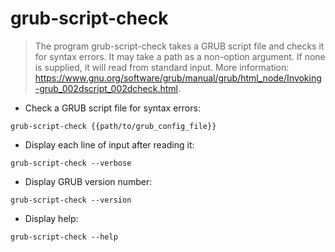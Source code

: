# grub-script-check

> The program grub-script-check takes a GRUB script file and checks it for syntax errors.
> It may take a path as a non-option argument. If none is supplied, it will read from standard input.
> More information: <https://www.gnu.org/software/grub/manual/grub/html_node/Invoking-grub_002dscript_002dcheck.html>.

- Check a GRUB script file for syntax errors:

`grub-script-check {{path/to/grub_config_file}}`

- Display each line of input after reading it:

`grub-script-check --verbose`

- Display GRUB version number:

`grub-script-check --version`

- Display help:

`grub-script-check --help`
